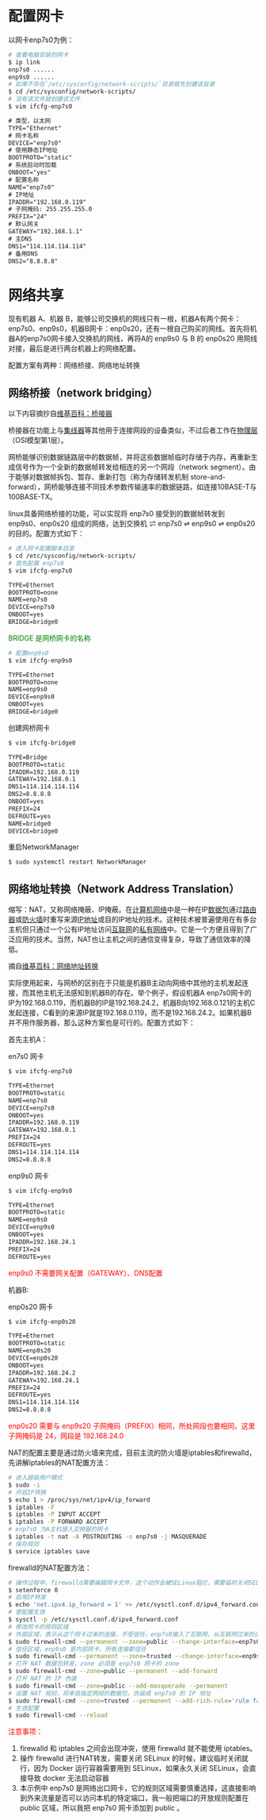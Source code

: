 # 配置网卡

以网卡enp7s0为例：

```bash
# 查看电脑安装的网卡
$ ip link
enp7s0 ......
enp9s0 ......
# 如果不存在`/etc/sysconfig/network-scripts/`目录就先创建该目录
$ cd /etc/sysconfig/network-scripts/
# 没有该文件就创建该文件
$ vim ifcfg-enp7s0
```

```txt
# 类型，以太网
TYPE="Ethernet"
# 网卡名称
DEVICE="enp7s0"
# 使用静态IP地址
BOOTPROTO="static"
# 系统启动时加载
ONBOOT="yes"
# 配置名称
NAME="enp7s0"
# IP地址
IPADDR="192.168.0.119"
# 子网掩码: 255.255.255.0
PREFIX="24"
# 默认网关
GATEWAY="192.168.1.1"
# 主DNS
DNS1="114.114.114.114"
# 备用DNS
DNS2="8.8.8.8"
```

# 网络共享

现有机器 A、机器 B，能够公司交换机的网线只有一根，机器A有两个网卡：enp7s0、enp9s0，机器B网卡：enp0s20，还有一根自己购买的网线。首先将机器A的enp7s0网卡接入交换机的网线，再将A的 enp9s0 与 B 的 enp0s20 用网线对接，最后是进行两台机器上的网络配置。

配置方案有两种：网络桥接、网络地址转换

## 网络桥接（network bridging）

以下内容摘抄自[维基百科：桥接器](https://zh.wikipedia.org/wiki/%E6%A9%8B%E6%8E%A5%E5%99%A8)

桥接器在功能上与[集线器](https://zh.wikipedia.org/wiki/集线器)等其他用于连接网段的设备类似，不过后者工作在[物理层](https://zh.wikipedia.org/wiki/物理层)（OSI模型第1层）。

网桥能够识别数据链路层中的数据帧，并将这些数据帧临时存储于内存，再重新生成信号作为一个全新的数据帧转发给相连的另一个网段（network segment）。由于能够对数据帧拆包、暂存、重新打包（称为存储转发机制 store-and-forward），网桥能够连接不同技术参数传输速率的数据链路，如连接10BASE-T与100BASE-TX。

linux具备网络桥接的功能，可以实现将 enp7s0 接受到的数据帧转发到 enp9s0、enp0s20 组成的网络，达到交换机 $\rightleftharpoons$ enp7s0 $\rightleftharpoons$ enp9s0 $\rightleftharpoons$ enp0s20 的目的。配置方式如下：

```bash
# 进入网卡配置脚本目录
$ cd /etc/sysconfig/network-scripts/
# 首先配置 enp7s0
$ vim ifcfg-enp7s0
```

```txt
TYPE=Ethernet
BOOTPROTO=none
NAME=enp7s0
DEVICE=enp7s0
ONBOOT=yes
BRIDGE=bridge0
```

<font color="green">BRIDGE 是网桥网卡的名称</font>

```bash
# 配置enp9s0
$ vim ifcfg-enp9s0
```

```txt
TYPE=Ethernet
BOOTPROTO=none
NAME=enp9s0
DEVICE=enp9s0
ONBOOT=yes
BRIDGE=bridge0
```

创建网桥网卡

```bash
$ vim ifcfg-bridge0
```

```txt
TYPE=Bridge
BOOTPROTO=static
IPADDR=192.168.0.119
GATEWAY=192.168.0.1
DNS1=114.114.114.114
DNS2=8.8.8.8
ONBOOT=yes
PREFIX=24
DEFROUTE=yes
NAME=bridge0
DEVICE=bridge0
```

重启NetworkManager

```bash
$ sudo systemctl restart NetworkManager
```

## 网络地址转换（**N**etwork **A**ddress **T**ranslation）

缩写：NAT，又称网络掩蔽、IP掩蔽。在[计算机网络](https://zh.wikipedia.org/wiki/計算機網絡)中是一种在IP[数据包](https://zh.wikipedia.org/wiki/封包)通过[路由器](https://zh.wikipedia.org/wiki/路由器)或[防火墙](https://zh.wikipedia.org/wiki/防火墙)时重写来源[IP地址](https://zh.wikipedia.org/wiki/IP地址)或目的IP地址的技术。这种技术被普遍使用在有多台主机但只通过一个公有IP地址访问[互联网](https://zh.wikipedia.org/wiki/網際網路)的[私有网络](https://zh.wikipedia.org/wiki/私有网络)中。它是一个方便且得到了广泛应用的技术。当然，NAT也让主机之间的通信变得复杂，导致了通信效率的降低。

摘自[维基百科：网络地址转换](https://zh.wikipedia.org/wiki/%E7%BD%91%E7%BB%9C%E5%9C%B0%E5%9D%80%E8%BD%AC%E6%8D%A2)

实际使用起来，与网桥的区别在于只能是机器B主动向网络中其他的主机发起连接，而其他主机无法感知到机器B的存在。举个例子，假设机器A enp7s0网卡的IP为192.168.0.119，而机器B的IP是192.168.24.2，机器B向192.168.0.121的主机C发起连接，C看到的来源IP就是192.168.0.119，而不是192.168.24.2。如果机器B并不用作服务器，那么这种方案也是可行的。配置方式如下：

首先主机A：

en7s0 网卡

```bash
$ vim ifcfg-enp7s0
```

```txt
TYPE=Ethernet
BOOTPROTO=static
NAME=enp7s0
DEVICE=enp7s0
ONBOOT=yes
IPADDR=192.168.0.119
GATEWAY=192.168.0.1
PREFIX=24
DEFROUTE=yes
DNS1=114.114.114.114
DNS2=8.8.8.8
```

enp9s0 网卡

```bash
$ vim ifcfg-enp9s0
```

```txt
TYPE=Ethernet
BOOTPROTO=static
NAME=enp9s0
DEVICE=enp9s0
ONBOOT=yes
IPADDR=192.168.24.1
PREFIX=24
DEFROUTE=yes
```

<font color="red">enp9s0 不需要网关配置（GATEWAY）、DNS配置</font>

机器B:

enp0s20 网卡

```bash
$ vim ifcfg-enp0s20
```

```txt
TYPE=Ethernet
BOOTPROTO=static
NAME=enp0s20
DEVICE=enp0s20
ONBOOT=yes
IPADDR=192.168.24.2
GATEWAY=192.168.24.1
PREFIX=24
DEFROUTE=yes
DNS1=114.114.114.114
DNS2=8.8.8.8
```

<font color="red">enp0s20 需要与 enp9s20 子网掩码（PREFIX）相同，所处网段也要相同。这里子网掩码是 24，网段是 192.168.24.0</font>

NAT的配置主要是通过防火墙来完成，目前主流的防火墙是iptables和firewalld，先讲解iptables的NAT配置方法：

```bash
# 进入超级用户模式
$ sudo -i
# 开启IP转换
$ echo 1 > /proc/sys/net/ipv4/ip_forward
$ iptables -F
$ iptables -P INPUT ACCEPT
$ iptables -P FORWARD ACCEPT
# enp7s0 为A主机接入交换器的网卡
$ iptables -t nat -A POSTROUTING -o enp7s0 -j MASQUERADE
# 保存规则
$ service iptables save
```

firewalld的NAT配置方法：

```bash
# 操作过程中，firewalld需要编辑网卡文件，这个动作会被SELinux阻拦，需要临时关闭SELinux
$ setenforce 0
# 启用IP转发
$ echo 'net.ipv4.ip_forward = 1' >> /etc/sysctl.conf.d/ipv4_forward.conf
# 使配置生效
$ sysctl -p /etc/sysctl.conf.d/ipv4_forward.conf
# 修改网卡的规则区域
# 外部区域，表示从这个网卡过来的连接，不受信任，enp7s0接入了互联网，从互联网过来的连接都不可信任
$ sudo firewall-cmd --permanent --zone=public --change-interface=enp7s0
# 信任区域，enp9s0 是内部网卡，所有连接都信任
$ sudo firewall-cmd --permanent --zone=trusted --change-interface=enp9s0
# 打开 NAT 数据包转发，zone 必须是 enp7s0 网卡的 zone
$ sudo firewall-cmd --zone=public --permanent --add-forward
# 打开 NAT 的 IP 伪装
$ sudo firewall-cmd --zone=public --add-masquerade --permanent
# 设置 NAT 规则，将来自指定网段的数据包，伪装成 enp7s0 的 IP 地址
$ sudo firewall-cmd --zone=trusted --permanent --add-rich-rule='rule family=ipv4 source address=192.168.24.0/24 masquerade'
# 生效配置
$ sudo firewall-cmd --reload
```

<font color="red">注意事项：</font>

1. firewalld 和  iptables 之间会出现冲突，使用 firewalld 就不能使用 iptables。
2. 操作 firewalld 进行NAT转发，需要关闭 SELinux 的时候，建议临时关闭就行，因为 Docker 运行容器需要用到 SELinux，如果永久关闭 SELinux，会直接导致 docker 无法启动容器
2. 本示例中 enp7s0 是网络出口网卡，它的规则区域需要慎重选择，这直接影响到外来流量是否可以访问本机的特定端口，我一般把端口的开放规则配置在 public 区域，所以我把 enp7s0 网卡添加到 public 。

